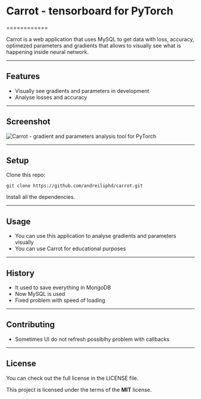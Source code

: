 # Carrot - tensorboard for PyTorch
============

Carrot is a web application that uses MySQL to get data with loss, accuracy, optimezed parameters and gradients that allows to visually see what is happening inside neural network.

---

## Features
- Visually see gradients and parameters in development
- Analyse losses and accuracy

---


## Screenshot

![Carrot - gradient and parameters analysis tool for PyTorch](https://github.com/andreiliphd/carrot/blob/master/images/carrot_demo.gif)


---

## Setup
Clone this repo: 
```
git clone https://github.com/andreiliphd/carrot.git
```
Install all the dependencies.

---


## Usage

- You can use this application to analyse gradients and parameters visually
- You can use Carrot for educational purposes

---


## History

- It used to save everything in MongoDB
- Now MySQL is used
- Fixed problem with speed of loading

---


## Contributing

- Sometimes UI do not refresh possiblhy problem with callbacks

---

## License
You can check out the full license in the LICENSE file.

This project is licensed under the terms of the **MIT** license.

